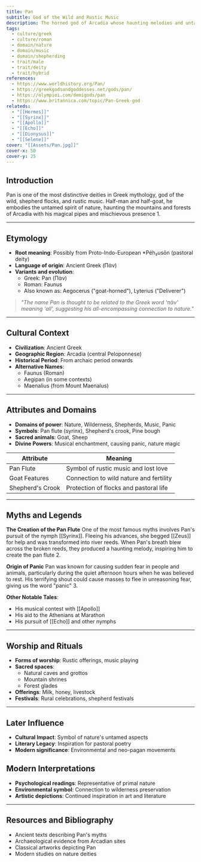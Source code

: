 ```yaml
---
title: Pan
subtitle: God of the Wild and Rustic Music
description: The horned god of Arcadia whose haunting melodies and untamed nature embody the wild spirit of the wilderness
tags:
  - culture/greek
  - culture/roman
  - domain/nature
  - domain/music
  - domain/shepherding
  - trait/male
  - trait/deity
  - trait/hybrid
references:
  - https://www.worldhistory.org/Pan/
  - https://greekgodsandgoddesses.net/gods/pan/
  - https://olympioi.com/demigods/pan
  - https://www.britannica.com/topic/Pan-Greek-god
relateds:
  - "[[Hermes]]"
  - "[[Syrinx]]"
  - "[[Apollo]]"
  - "[[Echo]]"
  - "[[Dionysus]]"
  - "[[Selene]]"
cover: "[[Assets/Pan.jpg]]"
cover-x: 50
cover-y: 25
---
```

## Introduction
Pan is one of the most distinctive deities in Greek mythology, god of the wild, shepherd flocks, and rustic music. Half-man and half-goat, he embodies the untamed spirit of nature, haunting the mountains and forests of Arcadia with his magical pipes and mischievous presence <mcreference link="https://www.worldhistory.org/Pan/" index="1">1</mcreference>.

---

## Etymology

- **Root meaning**: Possibly from Proto-Indo-European *Péh₂usōn (pastoral deity)
- **Language of origin**: Ancient Greek (Πάν)
- **Variants and evolution**:
  - Greek: Pan (Πάν)
  - Roman: Faunus
  - Also known as: Aegocerus ("goat-horned"), Lyterius ("Deliverer")

> _"The name Pan is thought to be related to the Greek word 'πᾶν' meaning 'all', suggesting his all-encompassing connection to nature."_

---

## Cultural Context

- **Civilization**: Ancient Greek
- **Geographic Region**: Arcadia (central Peloponnese)
- **Historical Period**: From archaic period onwards
- **Alternative Names**:
  - Faunus (Roman)
  - Aegipan (in some contexts)
  - Maenalius (from Mount Maenalus)

---

## Attributes and Domains

- **Domains of power**: Nature, Wilderness, Shepherds, Music, Panic
- **Symbols**: Pan flute (syrinx), Shepherd's crook, Pine bough
- **Sacred animals**: Goat, Sheep
- **Divine Powers**: Musical enchantment, causing panic, nature magic

| Attribute | Meaning |
|-----------|----------|
| Pan Flute | Symbol of rustic music and lost love |
| Goat Features | Connection to wild nature and fertility |
| Shepherd's Crook | Protection of flocks and pastoral life |

---

## Myths and Legends

**The Creation of the Pan Flute**
One of the most famous myths involves Pan's pursuit of the nymph [[Syrinx]]. Fleeing his advances, she begged [[Zeus]] for help and was transformed into river reeds. When Pan's breath blew across the broken reeds, they produced a haunting melody, inspiring him to create the pan flute <mcreference link="https://greekgodsandgoddesses.net/gods/pan/" index="2">2</mcreference>.

**Origin of Panic**
Pan was known for causing sudden fear in people and animals, particularly during the quiet afternoon hours when he was believed to rest. His terrifying shout could cause masses to flee in unreasoning fear, giving us the word "panic" <mcreference link="https://olympioi.com/demigods/pan" index="3">3</mcreference>.

**Other Notable Tales**:
- His musical contest with [[Apollo]]
- His aid to the Athenians at Marathon
- His pursuit of [[Echo]] and other nymphs

---

## Worship and Rituals

- **Forms of worship**: Rustic offerings, music playing
- **Sacred spaces**: 
  - Natural caves and grottos
  - Mountain shrines
  - Forest glades
- **Offerings**: Milk, honey, livestock
- **Festivals**: Rural celebrations, shepherd festivals

---

## Later Influence

- **Cultural Impact**: Symbol of nature's untamed aspects
- **Literary Legacy**: Inspiration for pastoral poetry
- **Modern significance**: Environmental and neo-pagan movements

## Modern Interpretations

- **Psychological readings**: Representative of primal nature
- **Environmental symbol**: Connection to wilderness preservation
- **Artistic depictions**: Continued inspiration in art and literature

---

## Resources and Bibliography

- Ancient texts describing Pan's myths
- Archaeological evidence from Arcadian sites
- Classical artworks depicting Pan
- Modern studies on nature deities